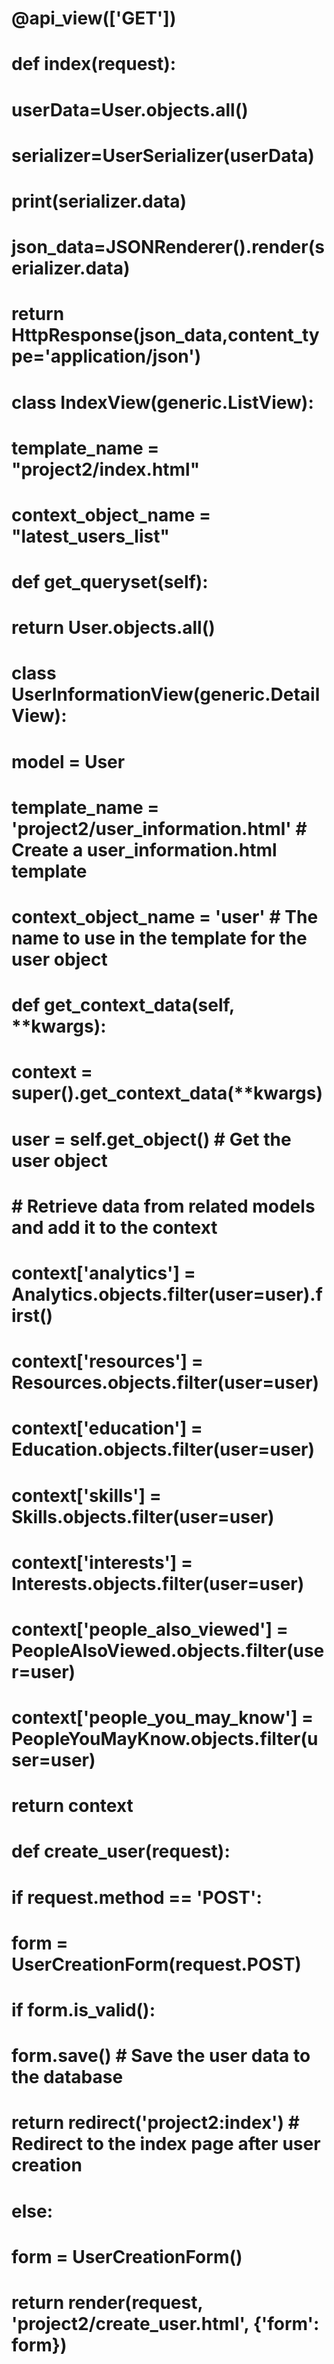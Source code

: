 # @api_view(['GET'])
# def index(request):
#     userData=User.objects.all()
#     serializer=UserSerializer(userData)
#     print(serializer.data)
#     json_data=JSONRenderer().render(serializer.data)
#     return HttpResponse(json_data,content_type='application/json')



# class IndexView(generic.ListView):
#     template_name = "project2/index.html"
#     context_object_name = "latest_users_list"
#     def get_queryset(self):
#         return User.objects.all()



     
    

# class UserInformationView(generic.DetailView):

#     model = User
#     template_name = 'project2/user_information.html'  # Create a user_information.html template
#     context_object_name = 'user'  # The name to use in the template for the user object

#     def get_context_data(self, **kwargs):
#         context = super().get_context_data(**kwargs)
#         user = self.get_object()  # Get the user object
#         # Retrieve data from related models and add it to the context
#         context['analytics'] = Analytics.objects.filter(user=user).first()
#         context['resources'] = Resources.objects.filter(user=user)
#         context['education'] = Education.objects.filter(user=user)
#         context['skills'] = Skills.objects.filter(user=user)
#         context['interests'] = Interests.objects.filter(user=user)
#         context['people_also_viewed'] = PeopleAlsoViewed.objects.filter(user=user)
#         context['people_you_may_know'] = PeopleYouMayKnow.objects.filter(user=user)

#         return context

 

# def create_user(request):
#          if request.method == 'POST':
#           form = UserCreationForm(request.POST)
#           if form.is_valid():
#            form.save()  # Save the user data to the database
#            return redirect('project2:index')  # Redirect to the index page after user creation
#          else:
#           form = UserCreationForm()

#          return render(request, 'project2/create_user.html', {'form': form})